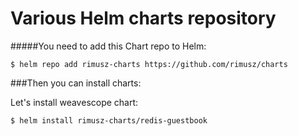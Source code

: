 # Various Helm charts repository

#####You need to add this Chart repo to Helm:
```console
$ helm repo add rimusz-charts https://github.com/rimusz/charts
```

###Then you can install charts:

Let's install weavescope chart:
```
$ helm install rimusz-charts/redis-guestbook
```
